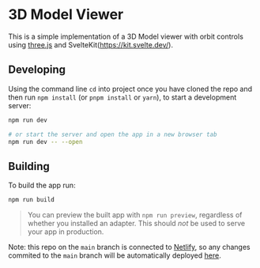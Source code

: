 # 3D Model Viewer
This is a simple implementation of a 3D Model viewer with orbit controls using [three.js](https://threejs.org/) and SvelteKit(https://kit.svelte.dev/).


## Developing

Using the command line `cd` into project once you have cloned the repo and then run `npm install` (or `pnpm install` or `yarn`), to start a development server:

```bash
npm run dev

# or start the server and open the app in a new browser tab
npm run dev -- --open
```

## Building

To build the app run:
```bash
npm run build
```
> You can preview the built app with `npm run preview`, regardless of whether you installed an adapter. This should _not_ be used to serve your app in production.

Note: this repo on the `main` branch is connected to [Netlify](https://www.netlify.com/), so any changes commited to the `main` branch will be automatically deployed [here](https://determined-mirzakhani-828e94.netlify.app/).
